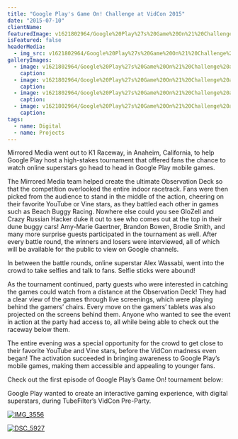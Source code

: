 ```yaml
---
title: "Google Play's Game On! Challenge at VidCon 2015"
date: "2015-07-10"
clientName: 
featuredImage: v1621802964/Google%20Play%27s%20Game%20On%21%20Challenge%20at%20VidCon%202015/DSC_5927-1024x683_betyt3.jpg
isFeatured: false
headerMedia:
  - img_src: v1621802964/Google%20Play%27s%20Game%20On%21%20Challenge%20at%20VidCon%202015/DSC_5927-1024x683_betyt3.jpg
galleryImages:
  - image: v1621802964/Google%20Play%27s%20Game%20On%21%20Challenge%20at%20VidCon%202015/IMG_3556-e1438117221931-1024x768_arch8n.jpg
    caption: 
  - image: v1621802964/Google%20Play%27s%20Game%20On%21%20Challenge%20at%20VidCon%202015/DSC_5956_ulhffa.jpg
    caption: 
  - image: v1621802964/Google%20Play%27s%20Game%20On%21%20Challenge%20at%20VidCon%202015/IMG_36221-e1438118722930_ejkovt.jpg
    caption: 
  - image: v1621802964/Google%20Play%27s%20Game%20On%21%20Challenge%20at%20VidCon%202015/DSC_5969_cxut60.jpg
    caption: 
tags:
  - name: Digital
  - name: Projects
---
```


Mirrored Media went out to K1 Raceway, in Anaheim, California, to help Google Play host a high-stakes tournament that offered fans the chance to watch online superstars go head to head in Google Play mobile games.

The Mirrored Media team helped create the ultimate Observation Deck so that the competition overlooked the entire indoor racetrack. Fans were then picked from the audience to stand in the middle of the action, cheering on their favorite YouTube or Vine stars, as they battled each other in games such as Beach Buggy Racing. Nowhere else could you see GloZell and Crazy Russian Hacker duke it out to see who comes out at the top in their dune buggy cars! Amy-Marie Gaertner, Brandon Bowen, Brodie Smith, and many more surprise guests participated in the tournament as well. After every battle round, the winners and losers were interviewed, all of which will be available for the public to view on Google channels.

In between the battle rounds, online superstar Alex Wassabi, went into the crowd to take selfies and talk to fans. Selfie sticks were abound!

As the tournament continued, party guests who were interested in catching the games could watch from a distance at the Observation Deck! They had a clear view of the games through live screenings, which were playing behind the gamers’ chairs. Every move on the gamers’ tablets was also projected on the screens behind them. Anyone who wanted to see the event in action at the party had access to, all while being able to check out the raceway below them.

The entire evening was a special opportunity for the crowd to get close to their favorite YouTube and Vine stars, before the VidCon madness even began! The activation succeeded in bringing awareness to Google Play’s mobile games, making them accessible and appealing to younger fans.

Check out the first episode of Google Play’s Game On! tournament below:

Google Play wanted to create an interactive gaming experience, with digital superstars, during TubeFilter’s VidCon Pre-Party.

[![IMG_3556](http://www.mirroredmedia.com/wp-content/uploads/2015/07/IMG_3556-e1438117221931.jpg)](http://www.mirroredmedia.com/wp-content/uploads/2015/07/IMG_3556-e1438117221931.jpg)

[![DSC_5927](http://www.mirroredmedia.com/wp-content/uploads/2015/09/DSC_5927.jpg)](http://www.mirroredmedia.com/wp-content/uploads/2015/09/DSC_5927.jpg)
